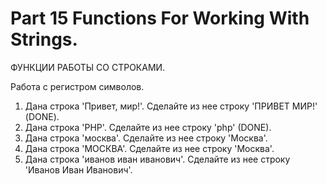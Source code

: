 ﻿# Part 15 Functions For Working With Strings.
 ФУНКЦИИ РАБОТЫ СО СТРОКАМИ.

 Работа с регистром символов.

1. Дана строка 'Привет, мир!'. Сделайте из нее строку 'ПРИВЕТ МИР!' (DONE).
2. Дана строка 'PHP'. Сделайте из нее строку 'php' (DONE).
3. Дана строка 'москва'. Сделайте из нее строку 'Москва'.
4. Дана строка 'МОСКВА'. Сделайте из нее строку 'Москва'.
5. Дана строка 'иванов иван иванович'. Сделайте из нее строку 'Иванов Иван Иванович'.
